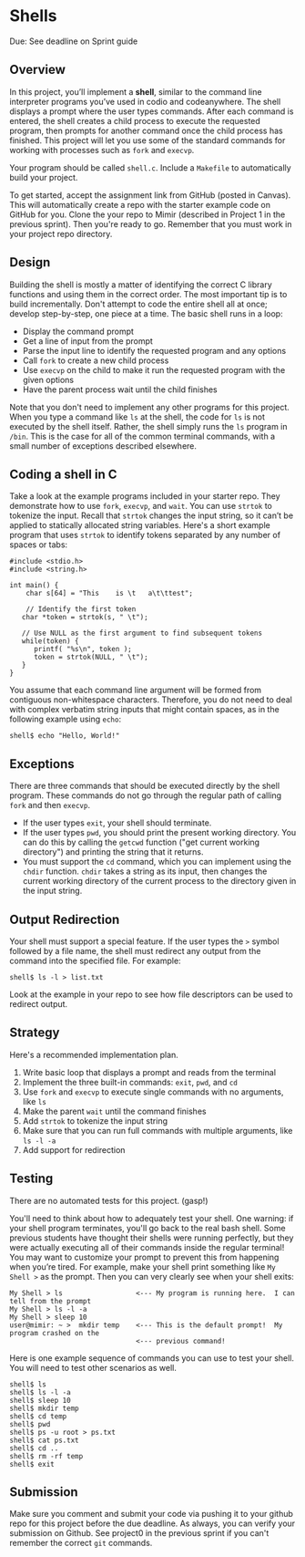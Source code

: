 # Shells
Due: See deadline on Sprint guide

## Overview
In this project, you’ll implement a **shell**, similar to the command line interpreter programs you’ve used in codio and codeanywhere. The shell displays a prompt where the user types commands. After each command is entered, the shell creates a child process to execute the requested program, then prompts for another command once the child process has finished. This project will let you use some of the standard commands for working with processes such as `fork` and `execvp`.

Your program should be called `shell.c`. Include a `Makefile` to automatically build your project.

To get started, accept the assignment link from GitHub (posted in Canvas).  This will automatically create a repo with the starter example code on GitHub for you.  Clone the your repo to Mimir (described in Project 1 in the previous sprint).  Then you're ready to go.  Remember that you must work in your project repo directory.

## Design
Building the shell is mostly a matter of identifying the correct C library functions and using them in the correct order. The most important tip is to build incrementally. Don't attempt to code the entire shell all at once; develop step-by-step, one piece at a time.
The basic shell runs in a loop:
* Display the command prompt
* Get a line of input from the prompt
* Parse the input line to identify the requested program and any options
* Call `fork` to create a new child process
* Use `execvp` on the child to make it run the requested program with the given options
* Have the parent process wait until the child finishes

Note that you don't need to implement any other programs for this project. When you type a command like `ls` at the shell, the code for `ls` is not executed by the shell itself. Rather, the shell simply runs the `ls` program in `/bin`. This is the case for all of the common terminal commands, with a small number of exceptions described elsewhere.

## Coding a shell in C
Take a look at the example programs included in your starter repo. They demonstrate how to use `fork`, `execvp`, and `wait`.
You can use `strtok` to tokenize the input. Recall that `strtok` changes the input string, so it can’t be applied to statically allocated string variables. Here's a short example program that uses `strtok` to identify tokens separated by any number of spaces or tabs:

```
#include <stdio.h>
#include <string.h>

int main() {
    char s[64] = "This    is \t   a\t\ttest";
    
    // Identify the first token
   char *token = strtok(s, " \t");
   
   // Use NULL as the first argument to find subsequent tokens
   while(token) {
      printf( "%s\n", token );
      token = strtok(NULL, " \t");
   }
}
```

You assume that each command line argument will be formed from contiguous non-whitespace characters. Therefore, you do not need to deal with complex verbatim string inputs that might contain spaces, as in the following example using `echo`:

```
shell$ echo "Hello, World!"
```

## Exceptions
There are three commands that should be executed directly by the shell program. These commands do not go through the regular path of calling `fork` and then `execvp`.
* If the user types `exit`, your shell should terminate.
* If the user types `pwd`, you should print the present working directory. You can do this by calling the `getcwd` function ("get current working directory") and printing the string that it returns.
* You must support the `cd` command, which you can implement using the `chdir` function. `chdir` takes a string as its input, then changes the current working directory of the current process to the directory given in the input string.

## Output Redirection
Your shell must support a special feature. If the user types the `>` symbol followed by a file name, the shell must redirect any output from the command into the specified file. For example:
```
shell$ ls -l > list.txt
```
Look at the example in your repo to see how file descriptors can be used to redirect output.

## Strategy
Here's a recommended implementation plan.
1. Write basic loop that displays a prompt and reads from the terminal
2. Implement the three built-in commands: `exit`, `pwd`, and `cd`
3. Use `fork` and `execvp` to execute single commands with no arguments, like `ls`
4. Make the parent `wait` until the command finishes
5. Add `strtok` to tokenize the input string
6. Make sure that you can run full commands with multiple arguments, like `ls -l -a`
7. Add support for redirection

## Testing
There are no automated tests for this project. (gasp!)

You'll need to think about how to adequately test your shell. One warning: if your shell program terminates, you'll go back to the real bash shell. Some previous students have thought their shells were running perfectly, but they were actually executing all of their commands inside the regular terminal! You may want to customize your prompt to prevent this from happening when you’re tired.  For example, make your shell print something like `My Shell >` as the prompt.  Then you can very clearly see when your shell exits:
```
My Shell > ls                  <--- My program is running here.  I can tell from the prompt
My Shell > ls -l -a
My Shell > sleep 10
user@mimir: ~ >  mkdir temp    <--- This is the default prompt!  My program crashed on the
                               <--- previous command! 
````

Here is one example sequence of commands you can use to test your shell. You will need to test other scenarios as well.
```
shell$ ls
shell$ ls -l -a
shell$ sleep 10
shell$ mkdir temp
shell$ cd temp
shell$ pwd
shell$ ps -u root > ps.txt
shell$ cat ps.txt
shell$ cd ..
shell$ rm -rf temp
shell$ exit
```

## Submission
Make sure you comment and submit your code via pushing it to your github repo for this project before the due deadline.  As always, you can verify your submission on Github.  See project0 in the previous sprint if you can't remember the correct `git` commands.
